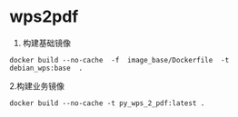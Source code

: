 # wps2pdf
1. 构建基础镜像
```
docker build --no-cache  -f  image_base/Dockerfile  -t  debian_wps:base  .
```

2.构建业务镜像
```
docker build --no-cache -t py_wps_2_pdf:latest .
```
